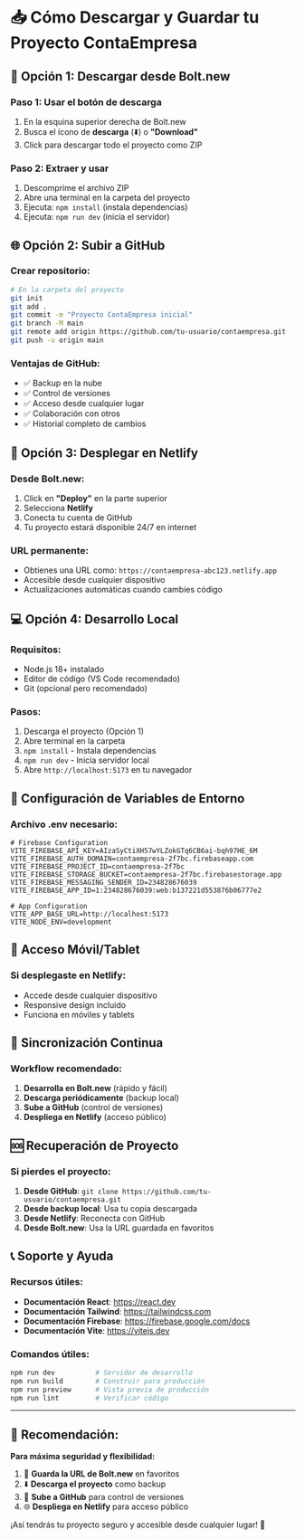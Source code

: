 # 📥 Cómo Descargar y Guardar tu Proyecto ContaEmpresa

## 🔽 **Opción 1: Descargar desde Bolt.new**

### **Paso 1: Usar el botón de descarga**
1. En la esquina superior derecha de Bolt.new
2. Busca el ícono de **descarga** (⬇️) o **"Download"**
3. Click para descargar todo el proyecto como ZIP

### **Paso 2: Extraer y usar**
1. Descomprime el archivo ZIP
2. Abre una terminal en la carpeta del proyecto
3. Ejecuta: `npm install` (instala dependencias)
4. Ejecuta: `npm run dev` (inicia el servidor)

## 🌐 **Opción 2: Subir a GitHub**

### **Crear repositorio:**
```bash
# En la carpeta del proyecto
git init
git add .
git commit -m "Proyecto ContaEmpresa inicial"
git branch -M main
git remote add origin https://github.com/tu-usuario/contaempresa.git
git push -u origin main
```

### **Ventajas de GitHub:**
- ✅ Backup en la nube
- ✅ Control de versiones
- ✅ Acceso desde cualquier lugar
- ✅ Colaboración con otros
- ✅ Historial completo de cambios

## 🚀 **Opción 3: Desplegar en Netlify**

### **Desde Bolt.new:**
1. Click en **"Deploy"** en la parte superior
2. Selecciona **Netlify**
3. Conecta tu cuenta de GitHub
4. Tu proyecto estará disponible 24/7 en internet

### **URL permanente:**
- Obtienes una URL como: `https://contaempresa-abc123.netlify.app`
- Accesible desde cualquier dispositivo
- Actualizaciones automáticas cuando cambies código

## 💻 **Opción 4: Desarrollo Local**

### **Requisitos:**
- Node.js 18+ instalado
- Editor de código (VS Code recomendado)
- Git (opcional pero recomendado)

### **Pasos:**
1. Descarga el proyecto (Opción 1)
2. Abre terminal en la carpeta
3. `npm install` - Instala dependencias
4. `npm run dev` - Inicia servidor local
5. Abre `http://localhost:5173` en tu navegador

## 🔐 **Configuración de Variables de Entorno**

### **Archivo .env necesario:**
```env
# Firebase Configuration
VITE_FIREBASE_API_KEY=AIzaSyCtiXH57wYLZokGTq6CB6ai-bqh97HE_6M
VITE_FIREBASE_AUTH_DOMAIN=contaempresa-2f7bc.firebaseapp.com
VITE_FIREBASE_PROJECT_ID=contaempresa-2f7bc
VITE_FIREBASE_STORAGE_BUCKET=contaempresa-2f7bc.firebasestorage.app
VITE_FIREBASE_MESSAGING_SENDER_ID=234828676039
VITE_FIREBASE_APP_ID=1:234828676039:web:b137221d553876b06777e2

# App Configuration
VITE_APP_BASE_URL=http://localhost:5173
VITE_NODE_ENV=development
```

## 📱 **Acceso Móvil/Tablet**

### **Si desplegaste en Netlify:**
- Accede desde cualquier dispositivo
- Responsive design incluido
- Funciona en móviles y tablets

## 🔄 **Sincronización Continua**

### **Workflow recomendado:**
1. **Desarrolla en Bolt.new** (rápido y fácil)
2. **Descarga periódicamente** (backup local)
3. **Sube a GitHub** (control de versiones)
4. **Despliega en Netlify** (acceso público)

## 🆘 **Recuperación de Proyecto**

### **Si pierdes el proyecto:**
1. **Desde GitHub**: `git clone https://github.com/tu-usuario/contaempresa.git`
2. **Desde backup local**: Usa tu copia descargada
3. **Desde Netlify**: Reconecta con GitHub
4. **Desde Bolt.new**: Usa la URL guardada en favoritos

## 📞 **Soporte y Ayuda**

### **Recursos útiles:**
- **Documentación React**: https://react.dev
- **Documentación Tailwind**: https://tailwindcss.com
- **Documentación Firebase**: https://firebase.google.com/docs
- **Documentación Vite**: https://vitejs.dev

### **Comandos útiles:**
```bash
npm run dev          # Servidor de desarrollo
npm run build        # Construir para producción
npm run preview      # Vista previa de producción
npm run lint         # Verificar código
```

---

## 🎯 **Recomendación:**

**Para máxima seguridad y flexibilidad:**

1. 🔖 **Guarda la URL de Bolt.new** en favoritos
2. ⬇️ **Descarga el proyecto** como backup
3. 🐙 **Sube a GitHub** para control de versiones
4. 🌐 **Despliega en Netlify** para acceso público

¡Así tendrás tu proyecto seguro y accesible desde cualquier lugar! 🚀